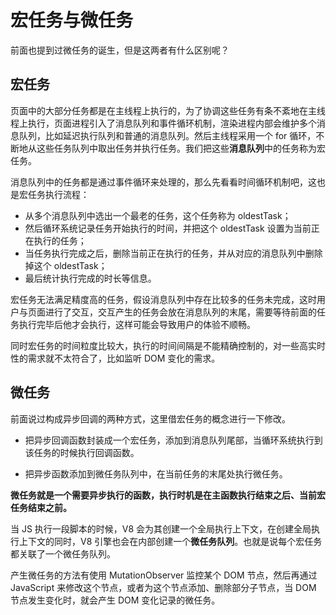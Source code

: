 # 宏任务与微任务

前面也提到过微任务的诞生，但是这两者有什么区别呢？

## 宏任务

页面中的大部分任务都是在主线程上执行的，为了协调这些任务有条不紊地在主线程上执行，页面进程引入了消息队列和事件循环机制，渲染进程内部会维护多个消息队列，比如延迟执行队列和普通的消息队列。然后主线程采用一个 for 循环，不断地从这些任务队列中取出任务并执行任务。我们把这些**消息队列**中的任务称为宏任务。

消息队列中的任务都是通过事件循环来处理的，那么先看看时间循环机制吧，这也是宏任务执行流程：

- 从多个消息队列中选出一个最老的任务，这个任务称为 oldestTask；
- 然后循环系统记录任务开始执行的时间，并把这个 oldestTask 设置为当前正在执行的任务；
- 当任务执行完成之后，删除当前正在执行的任务，并从对应的消息队列中删除掉这个 oldestTask；
- 最后统计执行完成的时长等信息。

宏任务无法满足精度高的任务，假设消息队列中存在比较多的任务未完成，这时用户与页面进行了交互，交互产生的任务会放在消息队列的末尾，需要等待前面的任务执行完毕后他才会执行，这样可能会导致用户的体验不顺畅。

同时宏任务的时间粒度比较大，执行的时间间隔是不能精确控制的，对一些高实时性的需求就不太符合了，比如监听 DOM 变化的需求。

## 微任务

前面说过构成异步回调的两种方式，这里借宏任务的概念进行一下修改。

- 把异步回调函数封装成一个宏任务，添加到消息队列尾部，当循环系统执行到该任务的时候执行回调函数。

- 把异步函数添加到微任务队列中，在当前任务的末尾处执行微任务。

**微任务就是一个需要异步执行的函数，执行时机是在主函数执行结束之后、当前宏任务结束之前。**

当 JS 执行一段脚本的时候，V8 会为其创建一个全局执行上下文，在创建全局执行上下文的同时，V8 引擎也会在内部创建一个**微任务队列**。也就是说每个宏任务都关联了一个微任务队列。

产生微任务的方法有使用 MutationObserver 监控某个 DOM 节点，然后再通过 JavaScript 来修改这个节点，或者为这个节点添加、删除部分子节点，当 DOM 节点发生变化时，就会产生 DOM 变化记录的微任务。



